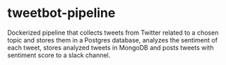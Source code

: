 # tweetbot-pipeline
Dockerized pipeline that collects tweets from Twitter related to a chosen topic and stores them in a Postgres database, analyzes the sentiment of each tweet, stores analyzed tweets in MongoDB and posts tweets with sentiment score to a slack channel.
